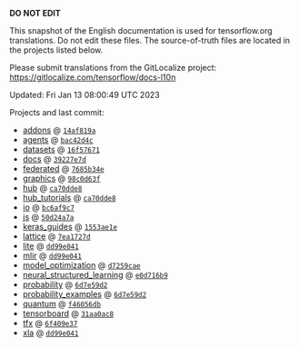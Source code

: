 __DO NOT EDIT__

This snapshot of the English documentation is used for tensorflow.org
translations. Do not edit these files. The source-of-truth files are located in
the projects listed below.

Please submit translations from the GitLocalize project: https://gitlocalize.com/tensorflow/docs-l10n

Updated: Fri Jan 13 08:00:49 UTC 2023

Projects and last commit:

- [addons](https://github.com/tensorflow/addons/tree/master/docs) @ <a href='https://github.com/tensorflow/addons/commit/14af819a7dbbb857c6a210dcaa38120d1c55e312'><code>14af819a</code></a>
- [agents](https://github.com/tensorflow/agents/tree/master/docs) @ <a href='https://github.com/tensorflow/agents/commit/bac42d4cd3f0086cd65b943e775eaecac4a8e6a8'><code>bac42d4c</code></a>
- [datasets](https://github.com/tensorflow/datasets/tree/master/docs) @ <a href='https://github.com/tensorflow/datasets/commit/16f57671da96181eef52b00786975584ae368cd4'><code>16f57671</code></a>
- [docs](https://github.com/tensorflow/docs/tree/master/site/en) @ <a href='https://github.com/tensorflow/docs/commit/39227e7df9fe94d20a870de0ccef63304686d14f'><code>39227e7d</code></a>
- [federated](https://github.com/tensorflow/federated/tree/main/docs) @ <a href='https://github.com/tensorflow/federated/commit/7685b34ef8a3548cf8a8ae5686f18887d5d197e5'><code>7685b34e</code></a>
- [graphics](https://github.com/tensorflow/graphics/tree/master/tensorflow_graphics/g3doc) @ <a href='https://github.com/tensorflow/graphics/commit/98c0d63f1eb8b475070e0ae94f42386842862512'><code>98c0d63f</code></a>
- [hub](https://github.com/tensorflow/hub/tree/master/docs) @ <a href='https://github.com/tensorflow/hub/commit/ca70dde8bb164bec75d37dc23082b22656fe585c'><code>ca70dde8</code></a>
- [hub_tutorials](https://github.com/tensorflow/hub/tree/master/examples/colab) @ <a href='https://github.com/tensorflow/hub/commit/ca70dde8bb164bec75d37dc23082b22656fe585c'><code>ca70dde8</code></a>
- [io](https://github.com/tensorflow/io/tree/master/docs) @ <a href='https://github.com/tensorflow/io/commit/bc6af9c7c9486f734b75ccff8f5c5825100bb4c2'><code>bc6af9c7</code></a>
- [js](https://github.com/tensorflow/tfjs-website/tree/master/docs) @ <a href='https://github.com/tensorflow/tfjs-website/commit/50d24a7a373ccb309e87bd8119e7c6d1febd519f'><code>50d24a7a</code></a>
- [keras_guides](https://github.com/tensorflow/docs/tree/snapshot-keras/site/en/guide/keras) @ <a href='https://github.com/tensorflow/docs/commit/1553ae1e4a149be71703e2ee60173b3d1e0e8c00'><code>1553ae1e</code></a>
- [lattice](https://github.com/tensorflow/lattice/tree/master/docs) @ <a href='https://github.com/tensorflow/lattice/commit/7ea1727de1e0309eb324296bc445e0bf5c5c6d74'><code>7ea1727d</code></a>
- [lite](https://github.com/tensorflow/tensorflow/tree/master/tensorflow/lite/g3doc) @ <a href='https://github.com/tensorflow/tensorflow/commit/dd99e0415f83ce633cf21f728eed3218897bc28f'><code>dd99e041</code></a>
- [mlir](https://github.com/tensorflow/tensorflow/tree/master/tensorflow/compiler/mlir/g3doc) @ <a href='https://github.com/tensorflow/tensorflow/commit/dd99e0415f83ce633cf21f728eed3218897bc28f'><code>dd99e041</code></a>
- [model_optimization](https://github.com/tensorflow/model-optimization/tree/master/tensorflow_model_optimization/g3doc) @ <a href='https://github.com/tensorflow/model-optimization/commit/d7259cae513726b593597c0f823da3455d245d7b'><code>d7259cae</code></a>
- [neural_structured_learning](https://github.com/tensorflow/neural-structured-learning/tree/master/g3doc) @ <a href='https://github.com/tensorflow/neural-structured-learning/commit/e0d716b9941f63aed28735865004c2db48cb140f'><code>e0d716b9</code></a>
- [probability](https://github.com/tensorflow/probability/tree/main/tensorflow_probability/g3doc) @ <a href='https://github.com/tensorflow/probability/commit/6d7e59d2bdbe717a99034af6b9869f4488eb79e7'><code>6d7e59d2</code></a>
- [probability_examples](https://github.com/tensorflow/probability/tree/main/tensorflow_probability/examples/jupyter_notebooks) @ <a href='https://github.com/tensorflow/probability/commit/6d7e59d2bdbe717a99034af6b9869f4488eb79e7'><code>6d7e59d2</code></a>
- [quantum](https://github.com/tensorflow/quantum/tree/master/docs) @ <a href='https://github.com/tensorflow/quantum/commit/f46056db49619faa17b417eca899f588fffe4631'><code>f46056db</code></a>
- [tensorboard](https://github.com/tensorflow/tensorboard/tree/master/docs) @ <a href='https://github.com/tensorflow/tensorboard/commit/31aa0ac8c242b56450f96ab3bcb65cd06be0c24b'><code>31aa0ac8</code></a>
- [tfx](https://github.com/tensorflow/tfx/tree/master/docs) @ <a href='https://github.com/tensorflow/tfx/commit/6f409e3782a4af303a4c3b481cc3a24465287d5d'><code>6f409e37</code></a>
- [xla](https://github.com/tensorflow/tensorflow/tree/master/tensorflow/compiler/xla/g3doc) @ <a href='https://github.com/tensorflow/tensorflow/commit/dd99e0415f83ce633cf21f728eed3218897bc28f'><code>dd99e041</code></a>

